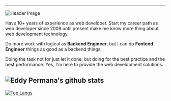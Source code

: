 <!--
**EddyPermana22/eddypermana22** is a ✨ _special_ ✨ repository because its `README.md` (this file) appears on your GitHub profile.

Here are some ideas to get you started:

- 🔭 I’m currently working on ...
- 🌱 I’m currently learning ...
- 👯 I’m looking to collaborate on ...
- 🤔 I’m looking for help with ...
- 💬 Ask me about ...
- 📫 How to reach me: ...
- 😄 Pronouns: ...
- ⚡ Fun fact: ...
-->

------

![Header Image](https://media-exp1.licdn.com/dms/image/C5116AQFOO6dp85jfsA/profile-displaybackgroundimage-shrink_200_800/0?e=1609372800&v=beta&t=ICMPhyosG3vJc5VC3x5S5DF9iJ2d6sYWqxXxKGojcBU)

Have 10+ years of experience as web developer. Start my career path as web developer since 2008 until present make me know more thing about web development technology.

Do more work with logical as **Backend Engineer**, but I can do **Fontend Engineer** things as good as a backend things.

Doing the task not for just let it done, but doing for the best practice and the best performance. Yes, I'm here to provide the web development solutions. 

![Eddy Permana's github stats](https://github-readme-stats.vercel.app/api?username=eddypermana22&count_private=true&show_icons=true&theme=react)
------
[![Top Langs](https://github-readme-stats.vercel.app/api/top-langs/?username=eddypermana22)](https://github.com/anuraghazra/github-readme-stats)

